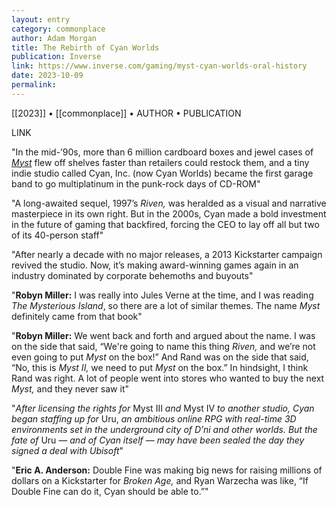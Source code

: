 ```yaml
---
layout: entry
category: commonplace
author: Adam Morgan
title: The Rebirth of Cyan Worlds
publication: Inverse
link: https://www.inverse.com/gaming/myst-cyan-worlds-oral-history
date: 2023-10-09
permalink:
---
```


[[2023]] • [[commonplace]] • AUTHOR • PUBLICATION

LINK

"In the mid-’90s, more than 6 million cardboard boxes and jewel cases of *[Myst](https://www.inverse.com/gaming/best-puzzle-games-on-game-pass-2021-myst)* flew off shelves faster than retailers could restock them, and a tiny indie studio called Cyan, Inc. (now Cyan Worlds) became the first garage band to go multiplatinum in the punk-rock days of CD-ROM"

"A long-awaited sequel, 1997’s *Riven,* was heralded as a visual and narrative masterpiece in its own right. But in the 2000s, Cyan made a bold investment in the future of gaming that backfired, forcing the CEO to lay off all but two of its 40-person staff"

"After nearly a decade with no major releases, a 2013 Kickstarter campaign revived the studio. Now, it’s making award-winning games again in an industry dominated by corporate behemoths and buyouts"

"**Robyn Miller:** I was really into Jules Verne at the time, and I was reading *The Mysterious Island*, so there are a lot of similar themes. The name *Myst* definitely came from that book"

"**Robyn Miller:** We went back and forth and argued about the name. I was on the side that said, “We're going to name this thing *Riven,* and we’re not even going to put *Myst* on the box!” And Rand was on the side that said, “No, this is *Myst II,* we need to put *Myst* on the box.” In hindsight, I think Rand was right. A lot of people went into stores who wanted to buy the next *Myst,* and they never saw it"

"*After licensing the rights for* Myst III *and* Myst IV *to another studio, Cyan began staffing up for* Uru, *an ambitious online RPG with real-time 3D environments set in the underground city of D’ni and other worlds. But the fate of* Uru *— and of Cyan itself — may have been sealed the day they signed a deal with Ubisoft*"

"**Eric A. Anderson:** Double Fine was making big news for raising millions of dollars on a Kickstarter for *Broken Age,* and Ryan Warzecha was like, “If Double Fine can do it, Cyan should be able to.”"
